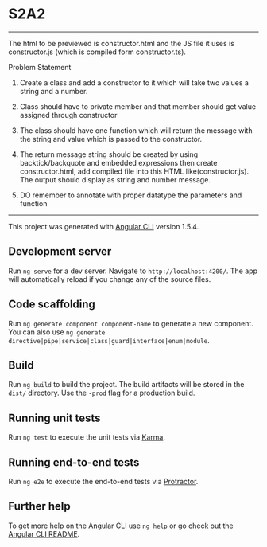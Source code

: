 # S2A2
--------------------------------------------------------
The html to be previewed is constructor.html and the JS file it uses is constructor.js (which is compiled form constructor.ts).

Problem Statement

1. Create a class and add a constructor to it which will take two values a string and a
number.

2. Class should have to private member and that member should get value assigned
through constructor

3. The class should have one function which will return the message with the string
and value which is passed to the constructor.

4. The return message string should be created by using backtick/backquote and
embedded expressions then create constructor.html, add compiled file into this
HTML like(constructor.js). The output should display as string and number
message.

5. DO remember to annotate with proper datatype the parameters and function

------------------------------------------------------------------
This project was generated with [Angular CLI](https://github.com/angular/angular-cli) version 1.5.4.

## Development server

Run `ng serve` for a dev server. Navigate to `http://localhost:4200/`. The app will automatically reload if you change any of the source files.

## Code scaffolding

Run `ng generate component component-name` to generate a new component. You can also use `ng generate directive|pipe|service|class|guard|interface|enum|module`.

## Build

Run `ng build` to build the project. The build artifacts will be stored in the `dist/` directory. Use the `-prod` flag for a production build.

## Running unit tests

Run `ng test` to execute the unit tests via [Karma](https://karma-runner.github.io).

## Running end-to-end tests

Run `ng e2e` to execute the end-to-end tests via [Protractor](http://www.protractortest.org/).

## Further help

To get more help on the Angular CLI use `ng help` or go check out the [Angular CLI README](https://github.com/angular/angular-cli/blob/master/README.md).
